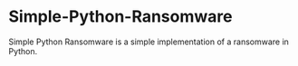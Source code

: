 # Simple-Python-Ransomware
Simple Python Ransomware is a simple implementation of a ransomware in Python.
